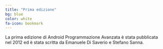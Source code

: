 ```yaml
---
title: "Prima edizione"
bg: blue
color: white
fa-icon: bookmark
---
```


La prima edizione di Android Programmazione Avanzata è stata pubblicata nel 2012 ed è stata scritta da Emanuele Di Saverio e Stefano Sanna.